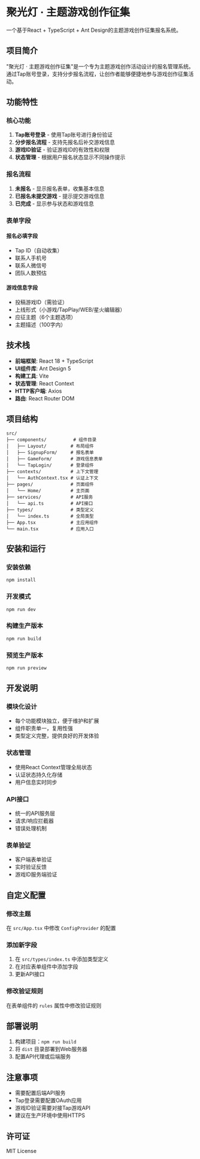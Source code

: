 # 聚光灯 · 主题游戏创作征集

一个基于React + TypeScript + Ant Design的主题游戏创作征集报名系统。

## 项目简介

"聚光灯 · 主题游戏创作征集"是一个专为主题游戏创作活动设计的报名管理系统。通过Tap账号登录，支持分步报名流程，让创作者能够便捷地参与游戏创作征集活动。

## 功能特性

### 核心功能
1. **Tap账号登录** - 使用Tap账号进行身份验证
2. **分步报名流程** - 支持先报名后补交游戏信息
3. **游戏ID验证** - 验证游戏ID的有效性和权限
4. **状态管理** - 根据用户报名状态显示不同操作提示

### 报名流程
1. **未报名** - 显示报名表单，收集基本信息
2. **已报名未提交游戏** - 提示提交游戏信息
3. **已完成** - 显示参与状态和游戏信息

### 表单字段

#### 报名必填字段
- Tap ID（自动收集）
- 联系人手机号
- 联系人微信号
- 团队人数预估

#### 游戏信息字段
- 投稿游戏ID（需验证）
- 上线形式（小游戏/TapPlay/WEB/星火编辑器）
- 应征主题（6个主题选项）
- 主题描述（100字内）

## 技术栈

- **前端框架**: React 18 + TypeScript
- **UI组件库**: Ant Design 5
- **构建工具**: Vite
- **状态管理**: React Context
- **HTTP客户端**: Axios
- **路由**: React Router DOM

## 项目结构

```
src/
├── components/          # 组件目录
│   ├── Layout/         # 布局组件
│   ├── SignupForm/     # 报名表单
│   ├── GameForm/       # 游戏信息表单
│   └── TapLogin/       # 登录组件
├── contexts/           # 上下文管理
│   └── AuthContext.tsx # 认证上下文
├── pages/              # 页面组件
│   └── Home/           # 主页面
├── services/           # API服务
│   └── api.ts          # API接口
├── types/              # 类型定义
│   └── index.ts        # 全局类型
├── App.tsx             # 主应用组件
└── main.tsx            # 应用入口
```

## 安装和运行

### 安装依赖
```bash
npm install
```

### 开发模式
```bash
npm run dev
```

### 构建生产版本
```bash
npm run build
```

### 预览生产版本
```bash
npm run preview
```

## 开发说明

### 模块化设计
- 每个功能模块独立，便于维护和扩展
- 组件职责单一，复用性强
- 类型定义完整，提供良好的开发体验

### 状态管理
- 使用React Context管理全局状态
- 认证状态持久化存储
- 用户信息实时同步

### API接口
- 统一的API服务层
- 请求/响应拦截器
- 错误处理机制

### 表单验证
- 客户端表单验证
- 实时验证反馈
- 游戏ID服务端验证

## 自定义配置

### 修改主题
在 `src/App.tsx` 中修改 `ConfigProvider` 的配置

### 添加新字段
1. 在 `src/types/index.ts` 中添加类型定义
2. 在对应表单组件中添加字段
3. 更新API接口

### 修改验证规则
在表单组件的 `rules` 属性中修改验证规则

## 部署说明

1. 构建项目：`npm run build`
2. 将 `dist` 目录部署到Web服务器
3. 配置API代理或后端服务

## 注意事项

- 需要配置后端API服务
- Tap登录需要配置OAuth应用
- 游戏ID验证需要对接Tap游戏API
- 建议在生产环境中使用HTTPS

## 许可证

MIT License 
